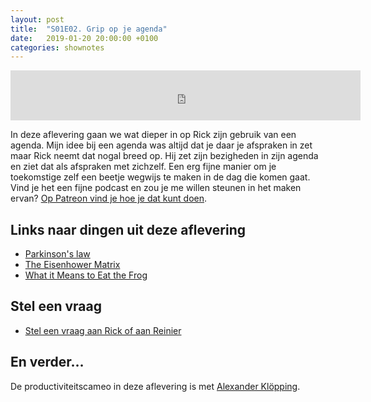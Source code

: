 ```yaml
---
layout: post
title:  "S01E02. Grip op je agenda"
date:   2019-01-20 20:00:00 +0100
categories: shownotes
---
```


<iframe width="560" height="80" scrolling="no" frameborder="no" src="https://fireside.fm/s/R68v5wVn+_LA6VQOb/iframe"></iframe>

In deze aflevering gaan we wat dieper in op Rick zijn gebruik van een agenda. Mijn idee bij een agenda was altijd dat je daar je afspraken in zet maar Rick neemt dat nogal breed op. Hij zet zijn bezigheden in zijn agenda en ziet dat als afspraken met zichzelf. Een erg fijne manier om je toekomstige zelf een beetje wegwijs te maken in de dag die komen gaat. Vind je het een fijne podcast en zou je me willen steunen in het maken ervan? [Op Patreon vind je hoe je dat kunt doen](https://patreon.com/reinier).

## Links naar dingen uit deze aflevering

- [Parkinson's law](https://en.wikipedia.org/wiki/Parkinson's_law)
- [The Eisenhower Matrix](https://www.eisenhower.me/eisenhower-matrix/)
- [What it Means to Eat the Frog](https://blog.noisli.com/what-it-means-to-eat-the-frog/)

## Stel een vraag

- [Stel een vraag aan Rick of aan Reinier](https://hoekrijgjehetvoorelkaar.nl/stel-een-vraag/)

## En verder…

De productiviteitscameo in deze aflevering is met [Alexander Klöpping](https://twitter.com/AlexanderNL).